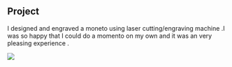 ## Project

   I designed and engraved a moneto using laser cutting/engraving machine .I was so happy that I could do a momento on my own and it was an very pleasing experience .

<img src="http://jitheeshk.github.io/project.github.io/Final Momeno.jpg">
